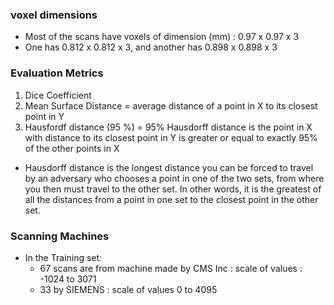 ### voxel dimensions

- Most of the scans have voxels of dimension (mm) : 0.97 x 0.97 x 3
- One has 0.812 x 0.812 x 3, and another has 0.898 x 0.898 x 3

### Evaluation Metrics
 
1. Dice Coefficient
2. Mean Surface Distance = average distance of a point in X to its closest point in Y
3. Hausfordf distance (95 %) = 95% Hausdorff distance is the point in X with distance to its closest point in Y is greater or equal to exactly 95% of the other points in X

- Hausdorff distance is the longest distance you can be forced to travel by an adversary who chooses a point in one of the two sets, from where you then must travel to the other set. In other words, it is the greatest of all the distances from a point in one set to the closest point in the other set.


### Scanning Machines
- In the Training set: 
  - 67 scans are from machine made by CMS Inc : scale of values : -1024 to 3071
  - 33 by SIEMENS : scale of values 0 to 4095

